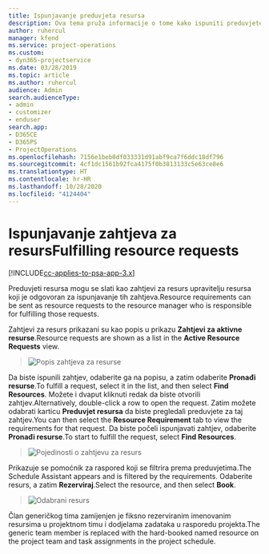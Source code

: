 ```yaml
---
title: Ispunjavanje preduvjeta resursa
description: Ova tema pruža informacije o tome kako ispuniti preduvjete resursa.
author: ruhercul
manager: kfend
ms.service: project-operations
ms.custom:
- dyn365-projectservice
ms.date: 03/28/2019
ms.topic: article
ms.author: ruhercul
audience: Admin
search.audienceType:
- admin
- customizer
- enduser
search.app:
- D365CE
- D365PS
- ProjectOperations
ms.openlocfilehash: 7156e1beb0df033331d91abf9ca7f6ddc18df796
ms.sourcegitcommit: 4cf1dc1561b92fca4175f0b3813133c5e63ce8e6
ms.translationtype: HT
ms.contentlocale: hr-HR
ms.lasthandoff: 10/28/2020
ms.locfileid: "4124404"
---
```

# <a name="fulfilling-resource-requests"></a><span data-ttu-id="6b089-103">Ispunjavanje zahtjeva za resurs</span><span class="sxs-lookup"><span data-stu-id="6b089-103">Fulfilling resource requests</span></span>

[!INCLUDE[cc-applies-to-psa-app-3.x](../includes/cc-applies-to-psa-app-3x.md)]

<span data-ttu-id="6b089-104">Preduvjeti resursa mogu se slati kao zahtjevi za resurs upravitelju resursa koji je odgovoran za ispunjavanje tih zahtjeva.</span><span class="sxs-lookup"><span data-stu-id="6b089-104">Resource requirements can be sent as resource requests to the resource manager who is responsible for fulfilling those requests.</span></span>

<span data-ttu-id="6b089-105">Zahtjevi za resurs prikazani su kao popis u prikazu **Zahtjevi za aktivne resurse**.</span><span class="sxs-lookup"><span data-stu-id="6b089-105">Resource requests are shown as a list in the **Active Resource Requests** view.</span></span>

> ![Popis zahtjeva za resurse](media/Resource-Management-image59.png)

<span data-ttu-id="6b089-107">Da biste ispunili zahtjev, odaberite ga na popisu, a zatim odaberite **Pronađi resurse**.</span><span class="sxs-lookup"><span data-stu-id="6b089-107">To fulfill a request, select it in the list, and then select **Find Resources**.</span></span> <span data-ttu-id="6b089-108">Možete i dvaput kliknuti redak da biste otvorili zahtjev.</span><span class="sxs-lookup"><span data-stu-id="6b089-108">Alternatively, double-click a row to open the request.</span></span> <span data-ttu-id="6b089-109">Zatim možete odabrati karticu **Preduvjet resursa** da biste pregledali preduvjete za taj zahtjev.</span><span class="sxs-lookup"><span data-stu-id="6b089-109">You can then select the **Resource Requirement** tab to view the requirements for that request.</span></span> <span data-ttu-id="6b089-110">Da biste počeli ispunjavati zahtjev, odaberite **Pronađi resurse**.</span><span class="sxs-lookup"><span data-stu-id="6b089-110">To start to fulfill the request, select **Find Resources**.</span></span>

> ![Pojedinosti o zahtjevu za resurs](media/Resource-Management-image60.png)

<span data-ttu-id="6b089-112">Prikazuje se pomoćnik za raspored koji se filtrira prema preduvjetima.</span><span class="sxs-lookup"><span data-stu-id="6b089-112">The Schedule Assistant appears and is filtered by the requirements.</span></span> <span data-ttu-id="6b089-113">Odaberite resurs, a zatim **Rezerviraj**.</span><span class="sxs-lookup"><span data-stu-id="6b089-113">Select the resource, and then select **Book**.</span></span>

> ![Odabrani resurs](media/Resource-Management-image61.png)

<span data-ttu-id="6b089-115">Član generičkog tima zamijenjen je fiksno rezerviranim imenovanim resursima u projektnom timu i dodjelama zadataka u rasporedu projekta.</span><span class="sxs-lookup"><span data-stu-id="6b089-115">The generic team member is replaced with the hard-booked named resource on the project team and task assignments in the project schedule.</span></span>
